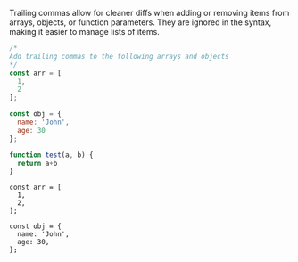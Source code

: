 Trailing commas allow for cleaner diffs when adding or removing items from arrays, objects, or function parameters. They are ignored in the syntax, making it easier to manage lists of items.

```js
/*
Add trailing commas to the following arrays and objects
*/
const arr = [
  1,
  2
];

const obj = {
  name: 'John',
  age: 30
};

function test(a, b) {
  return a+b
}
```

```solution
const arr = [
  1,
  2,
];

const obj = {
  name: 'John',
  age: 30,
};
```